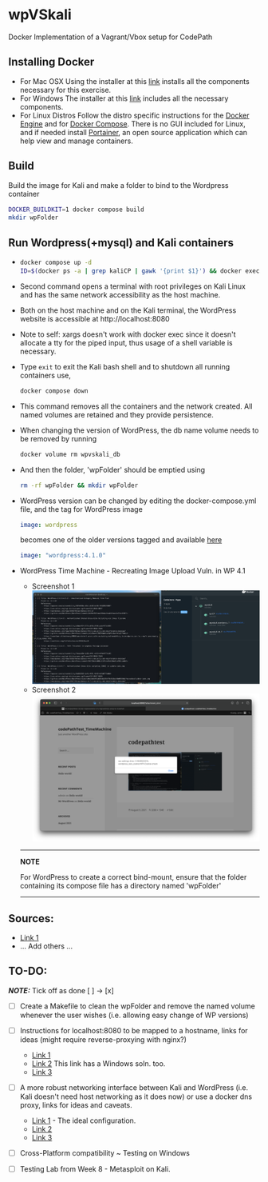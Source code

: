 # wpVSkali
Docker Implementation of a Vagrant/Vbox setup for CodePath

## Installing Docker

- For Mac OSX
  Using the installer at this [link](https://docs.docker.com/docker-for-mac/install/) installs all the components necessary for this exercise.
- For Windows
  The installer at this [link](https://docs.docker.com/docker-for-windows/install/) includes all the necessary components.
- For Linux Distros
  Follow the distro specific instructions for the [Docker Engine](https://docs.docker.com/engine/install/) and for [Docker Compose](https://docs.docker.com/compose/install/). There is no GUI included for Linux, and if needed install [Portainer](https://documentation.portainer.io/v2.0/deploy/ceinstalldocker/), an open source application which can help view and manage containers.

## Build
Build the image for Kali and make a folder to bind to the Wordpress container

```bash
DOCKER_BUILDKIT=1 docker compose build
mkdir wpFolder
```

## Run Wordpress(+mysql) and Kali containers

- ```bash
  docker compose up -d
  ID=$(docker ps -a | grep kaliCP | gawk '{print $1}') && docker exec -it $ID bash
  ```
- Second command opens a terminal with root privileges on Kali Linux and has the same network accessibility as the host machine.
- Both on the host machine and on the Kali terminal, the WordPress website is accessible at http://localhost:8080
- Note to self: xargs doesn't work with docker exec since it doesn't allocate a tty for the piped input, thus usage of a shell variable is necessary.

- Type `exit` to exit the Kali bash shell and to shutdown all running containers use,

  ```bash
  docker compose down
  ```

- This command removes all the containers and the network created. All named volumes are retained and they provide persistence.

- When changing the version of WordPress, the db name volume needs to be removed by running

  ```bash
  docker volume rm wpvskali_db
  ```

- And then the folder, 'wpFolder' should be emptied using

  ```bash
  rm -rf wpFolder && mkdir wpFolder
  ```

- WordPress version can be changed by editing the docker-compose.yml file, and the tag for WordPress image
  ```yaml
  image: wordpress
  ```
  becomes one of the older versions tagged and available [here](https://hub.docker.com/_/wordpress?tab=tags&page=1&ordering=-last_updated)
  ```yaml
  image: "wordpress:4.1.0"
  ```

- WordPress Time Machine - Recreating Image Upload Vuln. in WP 4.1
  - Screenshot 1 ![WpScan output](/images/wpTMvuln.png)
  - Screenshot 2 ![Vulnerability POC recreated](/images/vulnPOC.png)



  ---
  **NOTE**

  For WordPress to create a correct bind-mount, ensure that the folder containing its compose file has a directory named 'wpFolder'

  ---
## Sources:
  - [Link 1](https://github.com/thibaudrobin/docker-kali-light)
  - ... Add others ...

## TO-DO:
**_NOTE:_**  Tick off as done [ ] -> [x]

- [ ] Create a Makefile to clean the wpFolder and remove the named volume whenever the user wishes (i.e. allowing easy change of WP versions)

- [ ] Instructions for localhost:8080 to be mapped to a hostname, links for ideas (might require reverse-proxying with nginx?)
  - [Link 1](https://serverfault.com/questions/574116/hostname-to-localhost-with-port-osx)
  - [Link 2](https://superuser.com/questions/1192774/can-i-map-a-ip-address-and-a-port-with-etc-hosts) This link has a Windows soln. too.
  - [Link 3](https://www.baeldung.com/linux/mapping-hostnames-ports)

- [ ] A more robust networking interface between Kali and WordPress (i.e. Kali doesn't need host networking as it does now) or use a docker dns proxy, links for ideas and caveats.
  - [Link 1](https://github.com/oliverwiegers/pentest_lab) - The ideal configuration.
  - [Link 2](https://github.com/hiroshi/docker-dns-proxy)
  - [Link 3](https://github.com/docker/compose/issues/2925)

- [ ] Cross-Platform compatibility ~ Testing on Windows

- [ ] Testing Lab from Week 8 - Metasploit on Kali.
